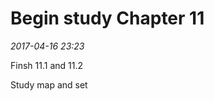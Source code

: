Begin study Chapter 11
=========================================

*2017-04-16 23:23*

Finsh 11.1 and 11.2

Study map and set
